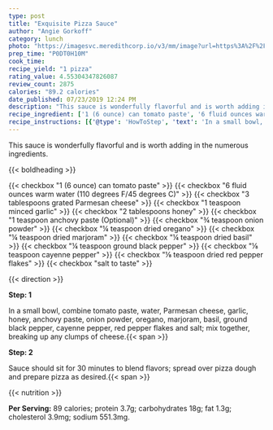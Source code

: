 ```yaml
---
type: post
title: "Exquisite Pizza Sauce"
author: "Angie Gorkoff"
category: lunch
photo: "https://imagesvc.meredithcorp.io/v3/mm/image?url=https%3A%2F%2Fimages.media-allrecipes.com%2Fuserphotos%2F744818.jpg"
prep_time: "P0DT0H10M"
cook_time: 
recipe_yield: "1 pizza"
rating_value: 4.55304347826087
review_count: 2875
calories: "89.2 calories"
date_published: 07/23/2019 12:24 PM
description: "This sauce is wonderfully flavorful and is worth adding in the numerous ingredients."
recipe_ingredient: ['1 (6 ounce) can tomato paste', '6 fluid ounces warm water (110 degrees F/45 degrees C)', '3 tablespoons grated Parmesan cheese', '1 teaspoon minced garlic', '2 tablespoons honey', '1 teaspoon anchovy paste', '¾ teaspoon onion powder', '¼ teaspoon dried oregano', '¼ teaspoon dried marjoram', '¼ teaspoon dried basil', '¼ teaspoon ground black pepper', '⅛ teaspoon cayenne pepper', '⅛ teaspoon dried red pepper flakes', 'salt to taste']
recipe_instructions: [{'@type': 'HowToStep', 'text': 'In a small bowl, combine tomato paste, water, Parmesan cheese, garlic, honey, anchovy paste, onion powder, oregano, marjoram, basil, ground black pepper, cayenne pepper, red pepper flakes and salt; mix together, breaking up any clumps of cheese.\n'}, {'@type': 'HowToStep', 'text': 'Sauce should sit for 30 minutes to blend flavors; spread over pizza dough and prepare pizza as desired.\n'}]
---
```


This sauce is wonderfully flavorful and is worth adding in the numerous ingredients. 

{{< boldheading >}}

{{< checkbox "1 (6 ounce) can tomato paste" >}}
{{< checkbox "6 fluid ounces warm water (110 degrees F/45 degrees C)" >}}
{{< checkbox "3 tablespoons grated Parmesan cheese" >}}
{{< checkbox "1 teaspoon minced garlic" >}}
{{< checkbox "2 tablespoons honey" >}}
{{< checkbox "1 teaspoon anchovy paste  (Optional)" >}}
{{< checkbox "¾ teaspoon onion powder" >}}
{{< checkbox "¼ teaspoon dried oregano" >}}
{{< checkbox "¼ teaspoon dried marjoram" >}}
{{< checkbox "¼ teaspoon dried basil" >}}
{{< checkbox "¼ teaspoon ground black pepper" >}}
{{< checkbox "⅛ teaspoon cayenne pepper" >}}
{{< checkbox "⅛ teaspoon dried red pepper flakes" >}}
{{< checkbox "salt to taste" >}}


{{< direction >}}

**Step: 1**

In a small bowl, combine tomato paste, water, Parmesan cheese, garlic, honey, anchovy paste, onion powder, oregano, marjoram, basil, ground black pepper, cayenne pepper, red pepper flakes and salt; mix together, breaking up any clumps of cheese.{{< span >}}

**Step: 2**

Sauce should sit for 30 minutes to blend flavors; spread over pizza dough and prepare pizza as desired.{{< span >}}

{{< nutrition >}}

**Per Serving:** 89 calories; protein 3.7g; carbohydrates 18g; fat 1.3g; cholesterol 3.9mg; sodium 551.3mg.